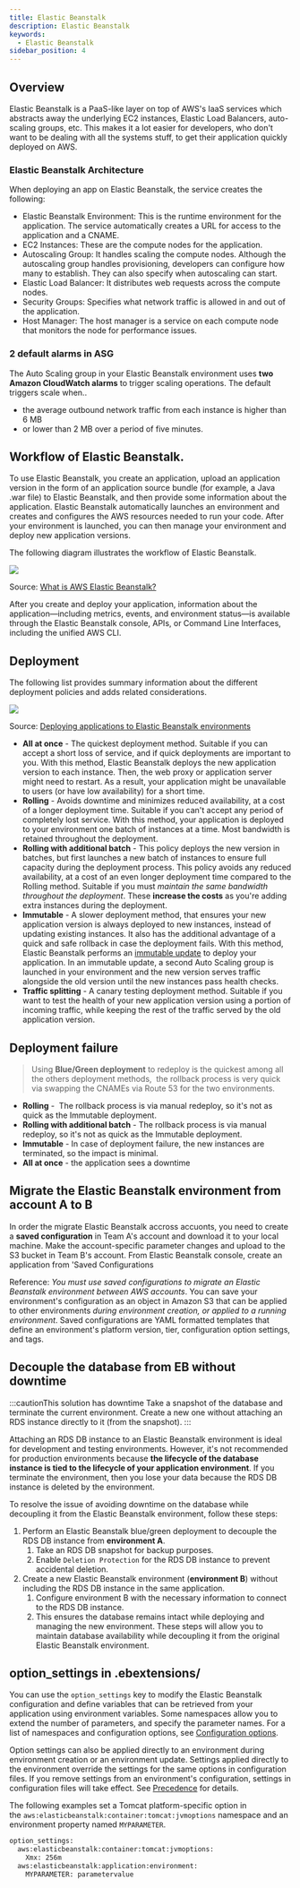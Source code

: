 ```yaml
---
title: Elastic Beanstalk
description: Elastic Beanstalk
keywords:
  - Elastic Beanstalk
sidebar_position: 4
---
```


## Overview

Elastic Beanstalk is a PaaS-like layer on top of AWS's IaaS services which abstracts away the underlying EC2 instances, Elastic Load Balancers, auto-scaling groups, etc. This makes it a lot easier for developers, who don't want to be dealing with all the systems stuff, to get their application quickly deployed on AWS.
### Elastic Beanstalk Architecture

When deploying an app on Elastic Beanstalk, the service creates the following:

- Elastic Beanstalk Environment: This is the runtime environment for the application. The service automatically creates a URL for access to the application and a CNAME.
- EC2 Instances: These are the compute nodes for the application. 
- Autoscaling Group: It handles scaling the compute nodes. Although the autoscaling group handles provisioning, developers can configure how many to establish. They can also specify when autoscaling can start.
- Elastic Load Balancer: It distributes web requests across the compute nodes.
- Security Groups: Specifies what network traffic is allowed in and out of the application.
- Host Manager: The host manager is a service on each compute node that monitors the node for performance issues.

### 2 default alarms in ASG

The Auto Scaling group in your Elastic Beanstalk environment uses **two Amazon CloudWatch alarms** to trigger scaling operations. The default triggers scale when..
- the average outbound network traffic from each instance is higher than 6 MB
- or lower than 2 MB over a period of five minutes.

## Workflow of Elastic Beanstalk.

To use Elastic Beanstalk, you create an application, upload an application version in the form of an application source bundle (for example, a Java .war file) to Elastic Beanstalk, and then provide some information about the application. Elastic Beanstalk automatically launches an environment and creates and configures the AWS resources needed to run your code. After your environment is launched, you can then manage your environment and deploy new application versions.

The following diagram illustrates the workflow of Elastic Beanstalk.

![](/img/aws/development/beanstalk-workflow.png)

Source: [What is AWS Elastic Beanstalk?](https://docs.aws.amazon.com/elasticbeanstalk/latest/dg/Welcome.html)

After you create and deploy your application, information about the application—including metrics, events, and environment status—is available through the Elastic Beanstalk console, APIs, or Command Line Interfaces, including the unified AWS CLI.


## Deployment 

The following list provides summary information about the different deployment policies and adds related considerations.

![](/img/aws/development/beanstalk-deployment-method.png)

Source: [Deploying applications to Elastic Beanstalk environments](https://docs.aws.amazon.com/elasticbeanstalk/latest/dg/using-features.deploy-existing-version.html)


- **All at once** - The quickest deployment method. Suitable if you can accept a short loss of service, and if quick deployments are important to you. With this method, Elastic Beanstalk deploys the new application version to each instance. Then, the web proxy or application server might need to restart. As a result, your application might be unavailable to users (or have low availability) for a short time.
- **Rolling** - Avoids downtime and minimizes reduced availability, at a cost of a longer deployment time. Suitable if you can't accept any period of completely lost service. With this method, your application is deployed to your environment one batch of instances at a time. Most bandwidth is retained throughout the deployment.
- **Rolling with additional batch** - This policy deploys the new version in batches, but first launches a new batch of instances to ensure full capacity during the deployment process. This policy avoids any reduced availability, at a cost of an even longer deployment time compared to the Rolling method. Suitable if you must *maintain the same bandwidth throughout the deployment*. These **increase the costs** as you're adding extra instances during the deployment.
- **Immutable** - A slower deployment method, that ensures your new application version is always deployed to new instances, instead of updating existing instances. It also has the additional advantage of a quick and safe rollback in case the deployment fails. With this method, Elastic Beanstalk performs an [immutable update](https://docs.aws.amazon.com/elasticbeanstalk/latest/dg/environmentmgmt-updates-immutable.html) to deploy your application. In an immutable update, a second Auto Scaling group is launched in your environment and the new version serves traffic alongside the old version until the new instances pass health checks.
- **Traffic splitting** - A canary testing deployment method. Suitable if you want to test the health of your new application version using a portion of incoming traffic, while keeping the rest of the traffic served by the old application version.

## Deployment failure

>  Using **Blue/Green deployment** to redeploy is the quickest among all the others deployment methods,  the rollback process is very quick via swapping the CNAMEs via Route 53 for the two environments.


- **Rolling** -  The rollback process is via manual redeploy, so it's not as quick as the Immutable deployment.
- **Rolling with additional batch** - The rollback process is via manual redeploy, so it's not as quick as the Immutable deployment.
- **Immutable** - In case of deployment failure, the new instances are terminated, so the impact is minimal.
- **All at once** - the application sees a downtime


## Migrate the Elastic Beanstalk environment from account A to B

In order the migrate Elastic Beanstalk accross accuonts, you need to create a **saved configuration** in Team A's account and download it to your local machine. Make the account-specific parameter changes and upload to the S3 bucket in Team B's account. From Elastic Beanstalk console, create an application from 'Saved Configurations

Reference: *You must use saved configurations to migrate an Elastic Beanstalk environment between AWS accounts*. You can save your environment's configuration as an object in Amazon S3 that can be applied to other environments *during environment creation, or applied to a running environment*. 
Saved configurations are YAML formatted templates that define an environment's platform version, tier, configuration option settings, and tags.


## Decouple the database from EB without downtime

:::cautionThis solution has downtime
Take a snapshot of the database and terminate the current environment. Create a new one without attaching an RDS instance directly to it (from the snapshot).
:::

Attaching an RDS DB instance to an Elastic Beanstalk environment is ideal for development and testing environments. However, it's not recommended for production environments because **the lifecycle of the database instance is tied to the lifecycle of your application environment**. If you terminate the environment, then you lose your data because the RDS DB instance is deleted by the environment.

To resolve the issue of avoiding downtime on the database while decoupling it from the Elastic Beanstalk environment, follow these steps:

1. Perform an Elastic Beanstalk blue/green deployment to decouple the RDS DB instance from **environment A**.
    1. Take an RDS DB snapshot for backup purposes.
    2. Enable `Deletion Protection` for the RDS DB instance to prevent accidental deletion.
2. Create a new Elastic Beanstalk environment (**environment B**) without including the RDS DB instance in the same application.
    1. Configure environment B with the necessary information to connect to the RDS DB instance.
    2. This ensures the database remains intact while deploying and managing the new environment.
    These steps will allow you to maintain database availability while decoupling it from the original Elastic Beanstalk environment.


## option_settings in .ebextensions/ 

You can use the `option_settings` key to modify the Elastic Beanstalk configuration and define variables that can be retrieved from your application using environment variables. Some namespaces allow you to extend the number of parameters, and specify the parameter names. For a list of namespaces and configuration options, see [Configuration options](https://docs.aws.amazon.com/elasticbeanstalk/latest/dg/command-options.html).

Option settings can also be applied directly to an environment during environment creation or an environment update. Settings applied directly to the environment override the settings for the same options in configuration files. If you remove settings from an environment's configuration, settings in configuration files will take effect. See [Precedence](https://docs.aws.amazon.com/elasticbeanstalk/latest/dg/command-options.html#configuration-options-precedence) for details.

The following examples set a Tomcat platform-specific option in the `aws:elasticbeanstalk:container:tomcat:jvmoptions` namespace and an environment property named `MYPARAMETER`.

```xml
option_settings:
  aws:elasticbeanstalk:container:tomcat:jvmoptions:
    Xmx: 256m
  aws:elasticbeanstalk:application:environment:
    MYPARAMETER: parametervalue
```
